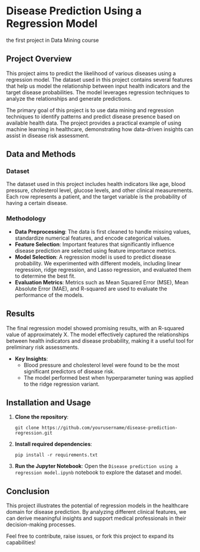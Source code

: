 # Disease Prediction Using a Regression Model
the first project in Data Mining course

## Project Overview

This project aims to predict the likelihood of various diseases using a regression model. The dataset used in this project contains several features that help us model the relationship between input health indicators and the target disease probabilities. The model leverages regression techniques to analyze the relationships and generate predictions.

The primary goal of this project is to use data mining and regression techniques to identify patterns and predict disease presence based on available health data. The project provides a practical example of using machine learning in healthcare, demonstrating how data-driven insights can assist in disease risk assessment.

## Data and Methods

### Dataset
The dataset used in this project includes health indicators like age, blood pressure, cholesterol level, glucose levels, and other clinical measurements. Each row represents a patient, and the target variable is the probability of having a certain disease.

### Methodology
- **Data Preprocessing**: The data is first cleaned to handle missing values, standardize numerical features, and encode categorical values.
- **Feature Selection**: Important features that significantly influence disease prediction are selected using feature importance metrics.
- **Model Selection**: A regression model is used to predict disease probability. We experimented with different models, including linear regression, ridge regression, and Lasso regression, and evaluated them to determine the best fit.
- **Evaluation Metrics**: Metrics such as Mean Squared Error (MSE), Mean Absolute Error (MAE), and R-squared are used to evaluate the performance of the models.

## Results
The final regression model showed promising results, with an R-squared value of approximately X. The model effectively captured the relationships between health indicators and disease probability, making it a useful tool for preliminary risk assessments.

- **Key Insights**:
  - Blood pressure and cholesterol level were found to be the most significant predictors of disease risk.
  - The model performed best when hyperparameter tuning was applied to the ridge regression variant.

## Installation and Usage

1. **Clone the repository**:
   ```
   git clone https://github.com/yourusername/disease-prediction-regression.git
   ```
2. **Install required dependencies**:
   ```
   pip install -r requirements.txt
   ```
3. **Run the Jupyter Notebook**:
   Open the `Disease prediction using a regression model.ipynb` notebook to explore the dataset and model.

## Conclusion
This project illustrates the potential of regression models in the healthcare domain for disease prediction. By analyzing different clinical features, we can derive meaningful insights and support medical professionals in their decision-making processes.

Feel free to contribute, raise issues, or fork this project to expand its capabilities!
